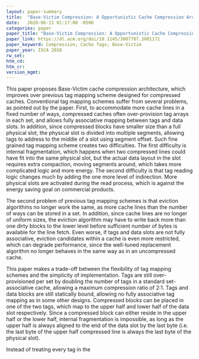 ```yaml
---
layout: paper-summary
title:  "Base-Victim Compression: A Opportunistic Cache Compression Architecture"
date:   2020-06-11 01:17:00 -0500
categories: paper
paper_title: "Base-Victim Compression: A Opportunistic Cache Compression Architecture"
paper_link: https://dl.acm.org/doi/10.1145/3007787.3001171
paper_keyword: Compression; Cache Tags; Base-Victim
paper_year: ISCA 2016
rw_set:
htm_cd:
htm_cr:
version_mgmt:
---
```


This paper proposes Base-Victim cache compression architecture, which improves over previous tag mapping scheme designed
for compressed caches. Conventional tag mapping schemes suffer from several problems, as pointed out by the paper.
First, to accommodate more cache lines in a fixed number of ways, compressed caches often over-provision tag arrays
in each set, and allows fully associative mapping between tags and data slots. In addition, since compressed blocks 
have smaller size than a full physical slot, the physical slot is divided into multiple segments, allowing tags to
address to the middle of a slot using segment offset. Such fine grained tag mapping scheme creates two difficulties.
The first difficulty is internal fragmentation, which happens when two compressed lines could have fit into the same
physical slot, but the actual data layout in the slot requires extra compaction, moving segments around, which takes
more complicated logic and more energy. The second difficulty is that tag reading logic changes much by adding the one
more level of indirection. More physical slots are activated during the read process, which is against the energy saving
goal on commercial products.

The second problem of previous tag mapping schemes is that eviction algorithms no longer work the same, as more 
cache lines than the number of ways can be stored in a set. In addition, since cache lines are no longer of uniform
sizes, the eviction algorithm may have to write back more than one dirty blocks to the lower level before sufficient
number of bytes is available for the line fetch. Even worse, if tags and data slots are not fully associative, eviction
candidates within a cache is even more restricted, which can degrade performance, since the well-tuned replacement
algorithm no longer behaves in the same way as in an uncompressed cache.

This paper makes a trade-off between the flexibility of tag mapping schemes and the simplicity of implementation. 
Tags are still over-provisioned per set by doubling the number of tags in a standard set-associative cache, allowing 
a maximum compression ratio of 2:1. Tags and data blocks are still statically bound, allowing no fully associative tag 
mapping as in some other designs. Compressed blocks can be placed in one of the two tags, which map to the upper half
and lower half of the data slot respectively. Since a compressed block can either reside in the upper half or the lower 
half, internal fragmentation is impossible, as long as the upper half is always aligned to the end of the data slot by 
the last byte (i.e. the last byte of the upper half compressed line is always the last byte of the physical slot).

Instead of treating every tag in the 